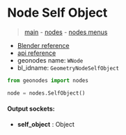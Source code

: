 # Node Self Object

> [main](../structure.md) - [nodes](nodes.md) - [nodes menus](nodes_menus.md)

- [Blender reference](https://docs.blender.org/manual/en/latest/modeling/geometry_nodes/input/self_object.html)
- [api reference](https://docs.blender.org/api/current/bpy.types.GeometryNodeSelfObject.html)
- geonodes name: `WNode`
- bl_idname: `GeometryNodeSelfObject`

```python
from geonodes import nodes

node = nodes.SelfObject()
```

#### Output sockets:

- **self_object** : Object

